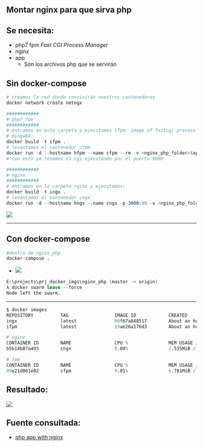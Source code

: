 ## Montar nginx para que sirva php

## Se necesita:
- php7 fpm *Fast CGI Process Manager*
- nginx 
- app
    - Son los archivos php que se servirán

## Sin docker-compose
```s
# creamos la red donde convivirán nuestros contenedores
docker network create netngx

############
# php7_fpm
############
# entramos en esta carpeta y ejecutamos ifpm: image of fastcgi process manager
# mingw64:
docker build -t ifpm .
# levantamos el contenedor cfpm 
docker run -d --hostname hfpm --name cfpm --rm -v <nginx_php_folder>\app:/code --network netngx ifpm
# con esto ya tenemos el cgi ejecutando por el puerto 9000

############
# nginx
############
# entramos en la carpeta nginx y ejecutamos:
docker build -t ingx .
# levantamos el contenedor cngx
docker run -d --hostname hngx --name cngx -p 3000:80 -v <nginx_php_folder>\app:/code -v <nginx_php_folder>\nginx\site.conf:/etc/nginx/conf.d/default.conf --network netngx ingx
```
![](https://trello-attachments.s3.amazonaws.com/5c0935ef647dd339b9e7f791/5e0520ef68ff3a22a9ce167b/48da96d4a4f59708cb49ea1bc341f991/image.png)
<hr/>

## Con docker-compose
```s
#dentro de nginx_php
docker-compose .
```
- ![](https://trello-attachments.s3.amazonaws.com/5e0520ef68ff3a22a9ce167b/1157x266/5ac701afe77cd5de6807efa16b58ed56/image.png)
```s
E:\projects\prj_docker_imgs\nginx_php (master -> origin)
λ docker swarm leave --force
Node left the swarm.
```

<hr/>

```s
$ docker images
REPOSITORY          TAG                 IMAGE ID            CREATED             SIZE
ingx                latest              00f67a848517        About an hour ago   179MB
ifpm                latest              19ae26a176d3        About an hour ago   458MB
```

```s
# nginx
CONTAINER ID        NAME                CPU %               MEM USAGE / LIMIT     MEM %               NET I/O             BLOCK I/O           PIDS
b5b14b87a493        cngx                0.00%               2.535MiB / 1.952GiB   0.13%               314kB / 315kB       0B / 0B             3

# fpm
CONTAINER ID        NAME                CPU %               MEM USAGE / LIMIT     MEM %               NET I/O             BLOCK I/O           PIDS
99e21d061e02        cfpm                0.01%               6.781MiB / 1.952GiB   0.34%               13.3kB / 305kB      0B / 0B             4
```

## Resultado:
![](https://trello-attachments.s3.amazonaws.com/5e0520ef68ff3a22a9ce167b/952x342/294eebaed4bfdebf753ba26796d28456/image.png)

## Fuente consultada:
- [php app with nginx](http://geekyplatypus.com/dockerise-your-php-application-with-nginx-and-php7-fpm/)